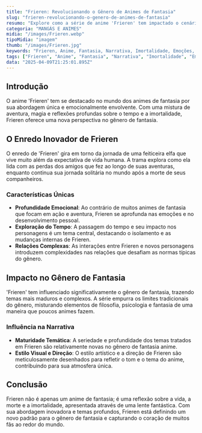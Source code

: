 ```yaml
---
title: "Frieren: Revolucionando o Gênero de Animes de Fantasia"
slug: "frieren-revolucionando-o-genero-de-animes-de-fantasia"
resumo: "Explore como a série de anime 'Frieren' tem impactado o cenário dos animes de fantasia contemporâneos. Este artigo aborda as características únicas de Frieren e como ela se diferencia, influenciando o gênero e atraindo uma nova onda de fãs."
categoria: "MANGÁS E ANIMES"
midia: "/images/Frieren.webp"
tipoMidia: "imagem"
thumb: "/images/Frieren.jpg"
keywords: "Frieren, Anime, Fantasia, Narrativa, Imortalidade, Emoções, Inovação no Anime, Gênero de Fantasia"
tags: ["Frieren", "Anime", "Fantasia", "Narrativa", "Imortalidade", "Emoções", "Inovação no Anime", "Gênero de Fantasia"]
data: "2025-04-09T21:25:01.895Z"
---
```


## Introdução
O anime 'Frieren' tem se destacado no mundo dos animes de fantasia por sua abordagem única e emocionalmente envolvente. Com uma mistura de aventura, magia e reflexões profundas sobre o tempo e a imortalidade, Frieren oferece uma nova perspectiva no gênero de fantasia.

## O Enredo Inovador de Frieren
O enredo de 'Frieren' gira em torno da jornada de uma feiticeira elfa que vive muito além da expectativa de vida humana. A trama explora como ela lida com as perdas dos amigos que fez ao longo de suas aventuras, enquanto continua sua jornada solitária no mundo após a morte de seus companheiros.

### Características Únicas
- **Profundidade Emocional**: Ao contrário de muitos animes de fantasia que focam em ação e aventura, Frieren se aprofunda nas emoções e no desenvolvimento pessoal.
- **Exploração do Tempo**: A passagem do tempo e seu impacto nos personagens é um tema central, destacando o isolamento e as mudanças internas de Frieren.
- **Relações Complexas**: As interações entre Frieren e novos personagens introduzem complexidades nas relações que desafiam as normas típicas do gênero.

## Impacto no Gênero de Fantasia
'Frieren' tem influenciado significativamente o gênero de fantasia, trazendo temas mais maduros e complexos. A série empurra os limites tradicionais do gênero, misturando elementos de filosofia, psicologia e fantasia de uma maneira que poucos animes fazem.

### Influência na Narrativa
- **Maturidade Temática**: A seriedade e profundidade dos temas tratados em Frieren são relativamente novas no gênero de fantasia anime.
- **Estilo Visual e Direção**: O estilo artístico e a direção de Frieren são meticulosamente desenhados para refletir o tom e o tema do anime, contribuindo para sua atmosfera única.

## Conclusão
Frieren não é apenas um anime de fantasia; é uma reflexão sobre a vida, a morte e a imortalidade, apresentada através de uma lente fantástica. Com sua abordagem inovadora e temas profundos, Frieren está definindo um novo padrão para o gênero de fantasia e capturando o coração de muitos fãs ao redor do mundo.

